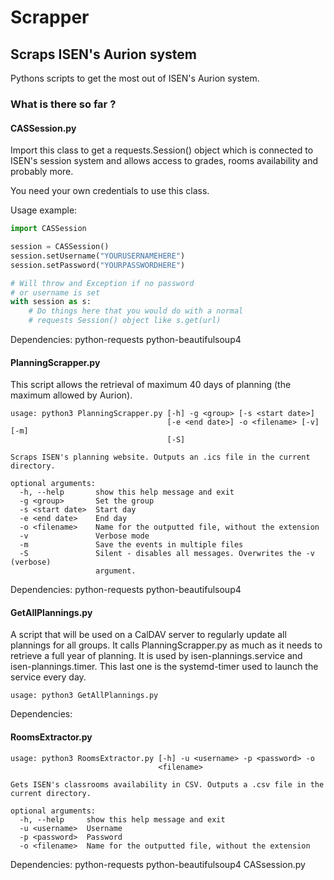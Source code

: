# Scrapper
## Scraps ISEN's Aurion system

Pythons scripts to get the most out of ISEN's Aurion system.

### What is there so far ?

#### CASSession.py

Import this class to get a requests.Session() object which is connected to ISEN's session system and allows access to grades, rooms availability and probably more.

You need your own credentials to use this class.

Usage example:
```python
import CASSession

session = CASSession()
session.setUsername("YOURUSERNAMEHERE")
session.setPassword("YOURPASSWORDHERE")

# Will throw and Exception if no password
# or username is set
with session as s:
    # Do things here that you would do with a normal
    # requests Session() object like s.get(url)
```

Dependencies: python-requests python-beautifulsoup4

#### PlanningScrapper.py

This script allows the retrieval of maximum 40 days of planning (the maximum allowed by Aurion).

```
usage: python3 PlanningScrapper.py [-h] -g <group> [-s <start date>]
                                   [-e <end date>] -o <filename> [-v] [-m]
                                   [-S]

Scraps ISEN's planning website. Outputs an .ics file in the current directory.

optional arguments:
  -h, --help       show this help message and exit
  -g <group>       Set the group
  -s <start date>  Start day
  -e <end date>    End day
  -o <filename>    Name for the outputted file, without the extension
  -v               Verbose mode
  -m               Save the events in multiple files
  -S               Silent - disables all messages. Overwrites the -v (verbose)
                   argument.
  ```

Dependencies: python-requests python-beautifulsoup4

#### GetAllPlannings.py

A script that will be used on a CalDAV server to regularly update all plannings for all groups. It calls PlanningScrapper.py as much as it needs to retrieve a full year of planning. It is used by isen-plannings.service and isen-plannings.timer. This last one is the systemd-timer used to launch the service every day.

```
usage: python3 GetAllPlannings.py
```

Dependencies:

#### RoomsExtractor.py

```
usage: python3 RoomsExtractor.py [-h] -u <username> -p <password> -o
                                 <filename>

Gets ISEN's classrooms availability in CSV. Outputs a .csv file in the
current directory.

optional arguments:
  -h, --help     show this help message and exit
  -u <username>  Username
  -p <password>  Password
  -o <filename>  Name for the outputted file, without the extension
```

Dependencies: python-requests python-beautifulsoup4 CASsession.py
